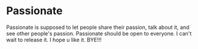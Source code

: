# Passionate
Passionate is supposed to let people share their passion, talk about it, and see other people's passion. Passionate should be open to everyone. I can't wait to release it. I hope u like it. BYE!!!
